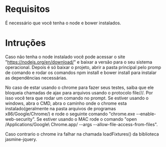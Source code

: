 # Requisitos

É necessário que você tenha o node e bower instalados.

# Intruções

Caso não tenha o node instalado você pode acessar o site "https://nodejs.org/en/download/" e baixar a versão para o seu sistema operacional.
Depois é só baixar o projeto, abrir a pasta principal pelo promp de comando e rodar os comandos npm install e bower install para instalar as dependências necessárias.

No caso de estar usando o chrome para fazer seus testes, saiba que ele bloqueia chamadas de ajax para arquivos usando o protocolo file///.
Por isso você tera que rodar um comando no prompt.
Se estiver usando o windows, abra o CMD, abra o caminho onde o chrome esta instalado(geralmente na pasta arquivos de programas x86/Google/Chrome/) e rode o seguinte comando "chrome.exe --enable-web-security".
Se estiver usando o MAC rode o comando "open /Applications/Google\ Chrome.app/ --args --allow-file-access-from-files".

Caso contrario o chrome ira falhar na chamada loadFixtures() da biblioteca jasmine-jquery.
